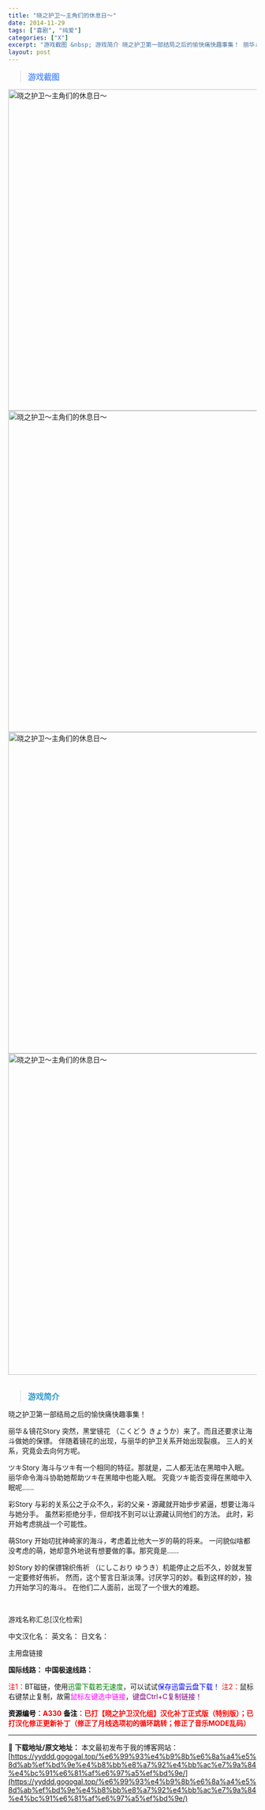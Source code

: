 ```yaml
---
title: "晓之护卫～主角们的休息日～"
date: 2014-11-29
tags: ["喜剧", "纯爱"]
categories: ["X"]
excerpt: "游戏截图 &nbsp; 游戏简介 晓之护卫第一部结局之后的愉快痛快趣事集！ 丽华＆镜花Story 突然，黑堂镜花 （こくどう きょうか）来了。而且还要求让海斗做她的保镖。 伴随着镜花的出现，与丽华的护卫关系开始出现裂痕。 三人的关系，究竟会去向何方呢。 ツキStory 海斗与ツキ有一个相同的特征。那&hellip;"
layout: post
---
```


<div>
<blockquote><b><span style="font-size: 12pt; color: #6699ff;">游戏截图</span></b></blockquote>
<div><img title="点击放大" src="https://yyddd.gogogal.top/wp-content/uploads/2025/04/20250430_681200623a748.webp" alt="晓之护卫～主角们的休息日～" width="650" /></div>
<div><img title="点击放大" src="https://yyddd.gogogal.top/wp-content/uploads/2025/04/20250430_681200637cae7.webp" alt="晓之护卫～主角们的休息日～" width="650" /></div>
<div><img title="点击放大" src="https://yyddd.gogogal.top/wp-content/uploads/2025/04/20250430_6812006583628.webp" alt="晓之护卫～主角们的休息日～" width="650" /></div>
<div><img title="点击放大" src="https://yyddd.gogogal.top/wp-content/uploads/2025/04/20250430_68120066b91cf.webp" alt="晓之护卫～主角们的休息日～" width="650" /></div>
&nbsp;
<blockquote><b><span style="font-size: 12pt; color: #3399cc;">游戏简介</span></b></blockquote>
<div>晓之护卫第一部结局之后的愉快痛快趣事集！

丽华＆镜花Story
突然，黑堂镜花 （こくどう きょうか）来了。而且还要求让海斗做她的保镖。
伴随着镜花的出现，与丽华的护卫关系开始出现裂痕。
三人的关系，究竟会去向何方呢。

ツキStory
海斗与ツキ有一个相同的特征。那就是，二人都无法在黑暗中入眠。
丽华命令海斗协助她帮助ツキ在黑暗中也能入眠。
究竟ツキ能否变得在黑暗中入眠呢……

彩Story
与彩的关系公之于众不久，彩的父亲・源藏就开始步步紧逼，想要让海斗与她分手。
虽然彩拒绝分手，但却找不到可以让源藏认同他们的方法。
此时，彩开始考虑挑战一个可能性。

萌Story
开始叨扰神崎家的海斗，考虑着比他大一岁的萌的将来。
一问貌似啥都没考虑的萌，她却意外地说有想要做的事。那究竟是……

妙Story
妙的保镖锦织侑祈 （にしこおり ゆうき）机能停止之后不久，妙就发誓一定要修好侑祈。
然而，这个誓言日渐淡薄。讨厌学习的妙。看到这样的妙，独力开始学习的海斗。
在他们二人面前，出现了一个很大的难题。</div>
&nbsp;

游戏名称汇总[汉化检索]

中文汉化名：
英文名：
日文名：
</div>
<div class="panel panel-primary">
<div class="panel-heading">主用盘链接</div>
<div class="panel-body">

<b>国际线路：</b>
<b>中国极速线路：</b>


<span style="color: #ff0000;">注1：</span>BT磁链，使用<span style="color: #008000;">迅雷下载若无速度</span>，可以试试<span style="color: #0000ff;">保存迅雷云盘下载！</span>
<span style="color: #ff0000;">注2：</span>鼠标右键禁止复制，故需<span style="color: #ff00ff;">鼠标左键选中链接</span>，<span style="color: #800080;">键盘Ctrl+C复制链接！</span>

</div>
<div class="panel-footer"><span style="color: #ff0000;"><b><span style="color: #000000;">资源编号</span>：A330</b></span>
<span style="color: #ff0000;"><b><span style="color: #000000;">备注</span>：已打【晓之护卫汉化组】汉化补丁正式版（特别版）；已打汉化修正更新补丁（修正了月线选项初的循环跳转；修正了音乐MODE乱码）</b></span></div>
</div>

---
📖 **下载地址/原文地址：** 本文最初发布于我的博客网站：[https://yyddd.gogogal.top/%e6%99%93%e4%b9%8b%e6%8a%a4%e5%8d%ab%ef%bd%9e%e4%b8%bb%e8%a7%92%e4%bb%ac%e7%9a%84%e4%bc%91%e6%81%af%e6%97%a5%ef%bd%9e/](https://yyddd.gogogal.top/%e6%99%93%e4%b9%8b%e6%8a%a4%e5%8d%ab%ef%bd%9e%e4%b8%bb%e8%a7%92%e4%bb%ac%e7%9a%84%e4%bc%91%e6%81%af%e6%97%a5%ef%bd%9e/)
